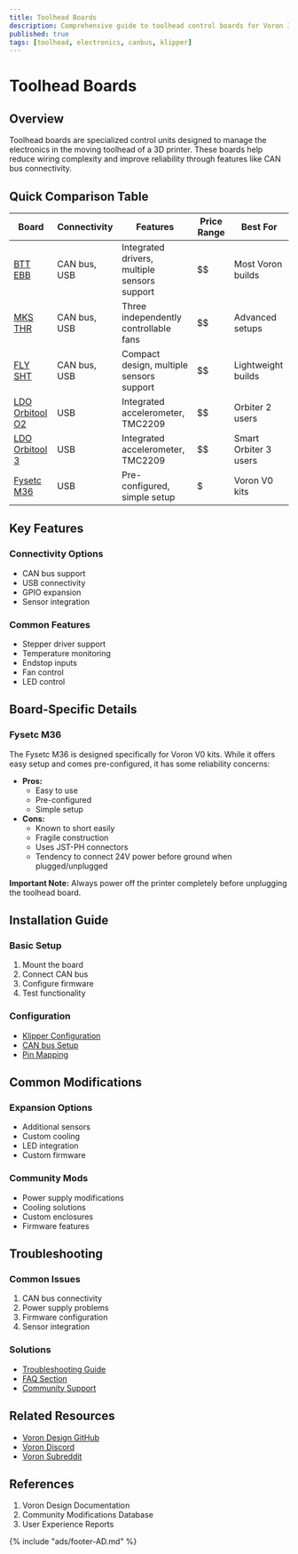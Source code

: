 ```yaml
---
title: Toolhead Boards
description: Comprehensive guide to toolhead control boards for Voron 3D printers
published: true
tags: [toolhead, electronics, canbus, klipper]
---
```


# Toolhead Boards

## Overview
Toolhead boards are specialized control units designed to manage the electronics in the moving toolhead of a 3D printer. These boards help reduce wiring complexity and improve reliability through features like CAN bus connectivity.

## Quick Comparison Table

| Board | Connectivity | Features | Price Range | Best For |
|-------|--------------|----------|-------------|-----------|
| [BTT EBB](./BTT-EBB.md) | CAN bus, USB | Integrated drivers, multiple sensors support | $$ | Most Voron builds |
| [MKS THR](./mks-thr.md) | CAN bus, USB  | Three independently controllable fans | $$ | Advanced setups |
| [FLY SHT](./FLY-SHT.md) | CAN bus, USB  | Compact design, multiple sensors support | $$ | Lightweight builds |
| [LDO Orbitool O2](./ldo-orbitool-o2.md) | USB | Integrated accelerometer, TMC2209 | $$ | Orbiter 2 users |
| [LDO Orbitool 3](./ldo-orbitool-3.md) | USB | Integrated accelerometer, TMC2209 | $$ | Smart Orbiter 3 users |
| [Fysetc M36](./fysetc-M36.md) | USB | Pre-configured, simple setup | $ | Voron V0 kits |

## Key Features

### Connectivity Options
- CAN bus support
- USB connectivity
- GPIO expansion
- Sensor integration

### Common Features
- Stepper driver support
- Temperature monitoring
- Endstop inputs
- Fan control
- LED control

## Board-Specific Details

### Fysetc M36
The Fysetc M36 is designed specifically for Voron V0 kits. While it offers easy setup and comes pre-configured, it has some reliability concerns:
- **Pros:**
  - Easy to use
  - Pre-configured
  - Simple setup
- **Cons:**
  - Known to short easily
  - Fragile construction
  - Uses JST-PH connectors
  - Tendency to connect 24V power before ground when plugged/unplugged

**Important Note:** Always power off the printer completely before unplugging the toolhead board.

## Installation Guide

### Basic Setup
1. Mount the board
2. Connect CAN bus
3. Configure firmware
4. Test functionality

### Configuration
- [Klipper Configuration](../guides/klipper-config.md)
- [CAN bus Setup](../guides/canbus-setup.md)
- [Pin Mapping](../guides/pin-mapping.md)

## Common Modifications

### Expansion Options
- Additional sensors
- Custom cooling
- LED integration
- Custom firmware

### Community Mods
- Power supply modifications
- Cooling solutions
- Custom enclosures
- Firmware features

## Troubleshooting

### Common Issues
1. CAN bus connectivity
2. Power supply problems
3. Firmware configuration
4. Sensor integration

### Solutions
- [Troubleshooting Guide](../guides/troubleshooting.md)
- [FAQ Section](../guides/faq.md)
- [Community Support](../guides/community-support.md)

## Related Resources
- [Voron Design GitHub](https://github.com/VoronDesign)
- [Voron Discord](https://discord.gg/voron)
- [Voron Subreddit](https://www.reddit.com/r/voroncorexy)

## References
1. Voron Design Documentation
2. Community Modifications Database
3. User Experience Reports

{% include "ads/footer-AD.md" %} 